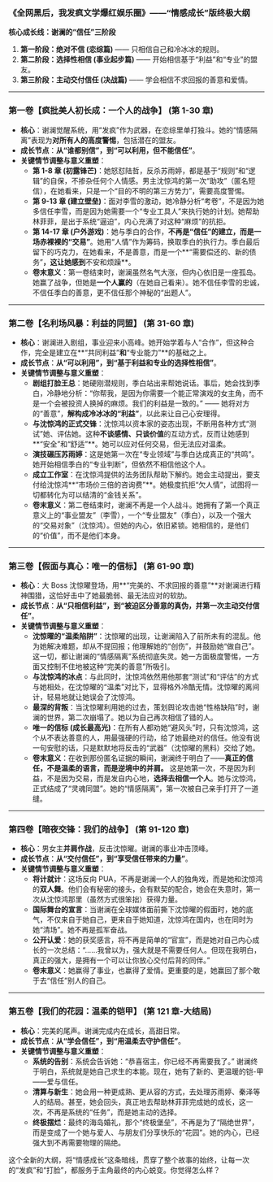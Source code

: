 ### **《全网黑后，我发疯文学爆红娱乐圈》——“情感成长”版终极大纲**

**核心成长线：谢澜的“信任”三阶段**

1.  **第一阶段：绝对不信 (恋综篇)** —— 只相信自己和冷冰冰的规则。
2.  **第二阶段：选择性相信 (事业起步篇)** —— 开始相信基于“利益”和“专业”的盟友。
3.  **第三阶段：主动交付信任 (决战篇)** —— 学会相信不求回报的善意和爱情。

---

### **第一卷【疯批美人初长成：一个人的战争】** (第 1-30 章)

-   **核心**：谢澜觉醒系统，用“发疯”作为武器，在恋综里单打独斗。她的“情感隔离”表现为**对所有人的高度警惕**，包括潜在的盟友。
-   **成长节点**：**从“谁都别信”，到“可以利用，但不能信任”**。
-   **关键情节调整与意义重塑**：
    -   **第 1-8 章 (初露锋芒)**：她怒怼陆哲，反杀苏雨婷，都是基于“规则”和“逻辑”的自保，不掺杂任何个人情感。男主沈惊鸿的第一次“助攻”（匿名短信），在她看来，只是一个“目的不明的第三方势力”，需要高度警惕。
    -   **第 9-13 章 (建立壁垒)**：面对李雪的激动，她冷静分析“考卷”，不是因为她多信任李雪，而是因为她需要一个“专业工具人”来执行她的计划。她帮助林菲菲，是出于系统“逼迫”，内心充满了对这种“麻烦”的抗拒。
    -   **第 14-17 章 (户外游戏)**：她与季白的合作，**不再是“信任”的建立，而是一场赤裸裸的“交易”**。她用“人情”作为筹码，换取季白的执行力。季白最后留下的巧克力，在她看来，不是善意，而是一个**“需要偿还的、新的债务”**，这让她感到**不安和烦躁**。
    -   **卷末意义**：第一卷结束时，谢澜虽然名气大涨，但内心依旧是一座孤岛。她赢了战争，但她是**一个人赢的**（在她自己看来）。她不信任李雪的忠诚，不信任季白的善意，更不信任那个神秘的“出题人”。

---

### **第二卷【名利场风暴：利益的同盟】** (第 31-60 章)

-   **核心**：谢澜进入剧组，事业迎来小高峰。她开始学着与人“合作”，但这种合作，完全是建立在**“共同利益”**和**“专业能力”**的基础之上。
-   **成长节点**：**从“可以利用”，到“基于利益和专业的选择性相信”**。
-   **关键情节调整与意义重塑**：
    -   **剧组打脸王总**：她硬刚潜规则，季白站出来帮她说话。事后，她会找到季白，冷静地分析：“你帮我，是因为你需要一个能正常演戏的女主角，而不是一个会被投资人换掉的麻烦。我们的利益是一致的。” —— 她将对方的“善意”，**解构成冷冰冰的“利益”**，以此来让自己心安理得。
    -   **与沈惊鸿的正式交锋**：沈惊鸿以资本家的姿态出现，不断用各种方式“测试”她、评估她。这种**不谈感情、只谈价值**的互动方式，反而让她感到**“安全”和“舒适”**。她可以应对任何交易，但无法应对温柔。
    -   **演技碾压苏雨婷**：这是她第一次在“专业领域”与季白达成真正的“共鸣”。她开始相信季白的“专业判断”，但依然不相信他这个人。
    -   **成立工作室**：在沈惊鸿提供的法务团队帮助下解约。她会主动提出，要支付给沈惊鸿**“市场价三倍的咨询费”**。她极度抗拒“欠人情”，试图将一切都转化为可以结清的“金钱关系”。
    -   **卷末意义**：第二卷结束时，谢澜不再是一个人战斗。她拥有了第一个真正意义上的“事业盟友”（李雪），一个“专业盟友”（季白），以及一个强大的“交易对象”（沈惊鸿）。但她的内心，依旧紧锁。她相信的，是他们的“价值”，而不是他们本身。

---

### **第三卷【假面与真心：唯一的信标】** (第 61-90 章)

-   **核心**：大 Boss 沈惊曜登场，用**“完美的、不求回报的善意”**对谢澜进行精神围猎，这恰好击中了她最脆弱、最无法应对的软肋。
-   **成长节点**：**从“只相信利益”，到“被迫区分善意的真伪，并第一次主动交付信任”**。
-   **关键情节调整与意义重塑**：
    -   **沈惊曜的“温柔陷阱”**：沈惊曜的出现，让谢澜陷入了前所未有的混乱。他为她解决难题，却从不提回报；他理解她的“创伤”，并鼓励她“做自己”。这一切，都让谢澜的“情感隔离”系统彻底失灵。她一方面极度警惕，一方面又控制不住地被这种“完美的善意”所吸引。
    -   **与沈惊鸿的冰点**：与此同时，沈惊鸿依然用他那套“测试”和“评估”的方式与她相处，在沈惊曜的“温柔”对比下，显得格外冷酷无情。沈惊曜的离间计，轻易地就让她误会了沈惊鸿。
    -   **最深的背叛**：当沈惊曜利用她的过去，策划舆论攻击她“性格缺陷”时，谢澜的世界，第二次崩塌了。她以为自己再次相信了错的人。
    -   **唯一的信标 (成长最高光)**：在所有人都劝她“避风头”时，只有沈惊鸿，这个从不表达善意的人，用最强硬的行动，给了她最绝对的信任。他没有说一句安慰的话，只是默默地将反击的“武器”（沈惊曜的黑料）交给了她。
    -   **卷末意义**：在收到那份匿名证据的瞬间，谢澜终于明白了——**真正的信任，不是温柔的语言，而是逆境中的并肩。** 这是她第一次，不是因为利益，不是因为交易，而是发自内心地，**选择去相信一个人**。她与沈惊鸿，正式结成了“灵魂同盟”。她的“情感隔离”，第一次被自己亲手打开了一道缝。

---

### **第四卷【暗夜交锋：我们的战争】** (第 91-120 章)

-   **核心**：男女主**并肩作战**，反击沈惊曜。谢澜的事业冲击顶峰。
-   **成长节点**：**从“交付信任”，到“享受信任带来的力量”**。
-   **关键情节调整与意义重塑**：
    -   **将计就计**：这场反向 PUA，不再是谢澜一个人的独角戏，而是她和沈惊鸿的**双人舞**。他们会有秘密的接头，会有默契的配合，她会在失意时，第一次从沈惊鸿那里（虽然方式很笨拙）获得力量。
    -   **国际舞台的宣言**：当谢澜在全球媒体面前撕下沈惊曜的假面时，她的底气，不仅来自于她自己，更来自于她知道，沈惊鸿在国内，也在同时为她“清场”。她不再是孤军奋战。
    -   **公开认爱**：她的获奖感言，将不再是简单的“官宣”，而是她对自己内心成长的一次总结：“……我曾以为，强大就是不需要任何人。但现在我明白，真正的强大，是拥有一个可以让你放心交付后背的同伴。”
    -   **卷末意义**：她赢得了事业，也赢得了爱情。更重要的是，她赢回了那个敢于去“信任”别人的自己。

---

### **第五卷【我们的花园：温柔的铠甲】** (第 121 章-大结局)

-   **核心**：完美的尾声。谢澜完成内在成长，高甜日常。
-   **成长节点**：**从“学会信任”，到“用温柔去守护信任”**。
-   **关键情节调整与意义重塑**：
    -   **系统的告别**：系统会告诉她：“恭喜宿主，你已经不再需要我了。” 谢澜终于明白，系统就是她自己求生的本能。现在，她有了新的、更温暖的铠-甲——爱与信任。
    -   **清算与新生**：她会用一种更成熟、更从容的方式，去处理苏雨婷、秦泽等人的结局。甚至，她会回头，真正地去帮助林菲菲完成她的成长，这一次，不再是系统的“任务”，而是她主动的选择。
    -   **终极摆烂**：最终的海岛婚礼，那个“终极堡垒”，不再是为了“隔绝世界”，而是变成了一个她与爱人、与朋友们分享快乐的“花园”。她的内心，已经强大到不再需要物理的隔绝。

这个全新的大纲，将“情感成长”这条暗线，贯穿了整个故事的始终，让每一次的“发疯”和“打脸”，都服务于主角最终的内心蜕变。你觉得怎么样？
